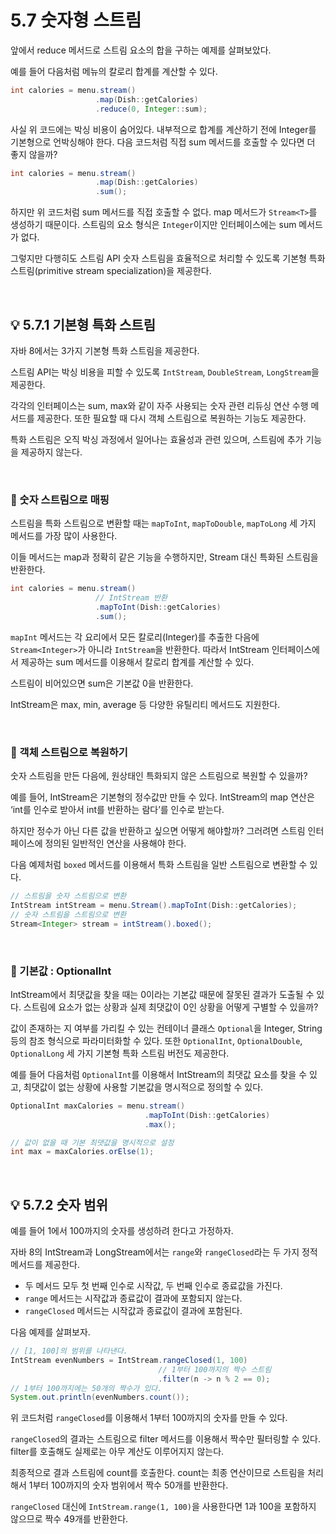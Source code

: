 # 5.7 숫자형 스트림

앞에서 reduce 메서드로 스트림 요소의 합을 구하는 예제를 살펴보았다. 

예를 들어 다음처럼 메뉴의 칼로리 합계를 계산할 수 있다.

```java
int calories = menu.stream()
                   .map(Dish::getCalories)
                   .reduce(0, Integer::sum);
```

사실 위 코드에는 박싱 비용이 숨어있다. 내부적으로 합계를 계산하기 전에 Integer를 기본형으로 언박싱해야 한다. 다음 코드처럼 직접 sum 메서드를 호출할 수 있다면 더 좋지 않을까?

```java
int calories = menu.stream()
                   .map(Dish::getCalories)
                   .sum();
```

하지만 위 코드처럼 sum 메서드를 직접 호출할 수 없다. map 메서드가 `Stream<T>`를 생성하기 때문이다. 스트림의 요소 형식은 `Integer`이지만 인터페이스에는 sum 메서드가 없다. 

그렇지만 다행히도 스트림 API 숫자 스트림을 효율적으로 처리할 수 있도록 기본형 특화 스트림(primitive stream specialization)을 제공한다.

<br>

## 💡 5.7.1 기본형 특화 스트림

자바 8에서는 3가지 기본형 특화 스트림을 제공한다. 

스트림 API는 박싱 비용을 피할 수 있도록 `IntStream`, `DoubleStream`, `LongStream`을 제공한다.

각각의 인터페이스는 sum, max와 같이 자주 사용되는 숫자 관련 리듀싱 연산 수행 메서드를 제공한다. 또한 필요할 때 다시 객체 스트림으로 복원하는 기능도 제공한다. 

특화 스트림은 오직 박싱 과정에서 일어나는 효율성과 관련 있으며, 스트림에 추가 기능을 제공하지 않는다.

<br>

### 📌 숫자 스트림으로 매핑

스트림을 특화 스트림으로 변환할 때는 `mapToInt`, `mapToDouble`, `mapToLong` 세 가지 메서드를 가장 많이 사용한다. 

이들 메서드는 map과 정확히 같은 기능을 수행하지만, Stream<T> 대신 특화된 스트림을 반환한다.

```java
int calories = menu.stream()
                   // IntStream 반환
                   .mapToInt(Dish::getCalories)
                   .sum();
```

`mapInt` 메서드는 각 요리에서 모든 칼로리(Integer)를 추출한 다음에 `Stream<Integer>`가 아니라 `IntStream`을 반환한다. 따라서 IntStream 인터페이스에서 제공하는 sum 메서드를 이용해서 칼로리 합계를 계산할 수 있다.

스트림이 비어있으면 sum은 기본값 0을 반환한다. 

IntStream은 max, min, average 등 다양한 유틸리티 메서드도 지원한다.

<br>

### 📌 객체 스트림으로 복원하기

숫자 스트림을 만든 다음에, 원상태인 특화되지 않은 스트림으로 복원할 수 있을까? 

예를 들어, IntStream은 기본형의 정수값만 만들 수 있다. IntStream의 map 연산은 ‘int를 인수로 받아서 int를 반환하는 람다’를 인수로 받는다. 

하지만 정수가 아닌 다른 값을 반환하고 싶으면 어떻게 해야할까? 그러려면 스트림 인터페이스에 정의된 일반적인 연산을 사용해야 한다. 

다음 예제처럼 `boxed` 메서드를 이용해서 특화 스트림을 일반 스트림으로 변환할 수 있다.

```java
// 스트림을 숫자 스트림으로 변환
IntStream intStream = menu.Stream().mapToInt(Dish::getCalories);
// 숫자 스트림을 스트림으로 변환
Stream<Integer> stream = intStream().boxed();
```

<br>

### 📌 기본값 : OptionalInt

IntStream에서 최댓값을 찾을 때는 0이라는 기본값 때문에 잘못된 결과가 도출될 수 있다. 스트림에 요소가 없는 상황과 실제 최댓값이 0인 상황을 어떻게 구별할 수 있을까? 

값이 존재하는 지 여부를 가리킬 수 있는 컨테이너 클래스 `Optional`을 Integer, String 등의 참조 형식으로 파라미터화할 수 있다. 또한 `OptionalInt`, `OptionalDouble`, `OptionalLong` 세 가지 기본형 특화 스트림 버전도 제공한다.

예를 들어 다음처럼 `OptionalInt`를 이용해서 IntStream의 최댓값 요소를 찾을 수 있고, 최댓값이 없는 상황에 사용할 기본값을 명시적으로 정의할 수 있다.

```java
OptionalInt maxCalories = menu.stream()
                              .mapToInt(Dish::getCalories)
                              .max();

// 값이 없을 때 기본 최댓값을 명시적으로 설정
int max = maxCalories.orElse(1);
```

<br>

## 💡 5.7.2 숫자 범위

예를 들어 1에서 100까지의 숫자를 생성하려 한다고 가정하자. 

자바 8의 IntStream과 LongStream에서는 `range`와 `rangeClosed`라는 두 가지 정적 메서드를 제공한다. 

- 두 메서드 모두 첫 번째 인수로 시작값, 두 번째 인수로 종료값을 가진다.
- `range` 메서드는 시작값과 종료값이 결과에 포함되지 않는다.
- `rangeClosed` 메서드는 시작값과 종료값이 결과에 포함된다.

다음 예제를 살펴보자.

```java
// [1, 100]의 범위를 나타낸다.
IntStream evenNumbers = IntStream.rangeClosed(1, 100)
                                 // 1부터 100까지의 짝수 스트림
                                 .filter(n -> n % 2 == 0);
// 1부터 100까지에는 50개의 짝수가 있다.
System.out.println(evenNumbers.count());
```

위 코드처럼 `rangeClosed`를 이용해서 1부터 100까지의 숫자를 만들 수 있다. 

`rangeClosed`의 결과는 스트림으로 filter 메서드를 이용해서 짝수만 필터링할 수 있다. filter를 호출해도 실제로는 아무 계산도 이루어지지 않는다. 

최종적으로 결과 스트림에 count를 호출한다. count는 최종 연산이므로 스트림을 처리해서 1부터 100까지의 숫자 범위에서 짝수 50개를 반환한다. 

`rangeClosed` 대신에 `IntStream.range(1, 100)`을 사용한다면 1과 100을 포함하지 않으므로 짝수 49개를 반환한다.
